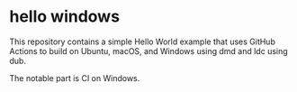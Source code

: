 # hello windows

This repository contains a simple Hello World example that uses GitHub Actions to build on Ubuntu, macOS, and Windows using dmd and ldc using dub.

The notable part is CI on Windows.
